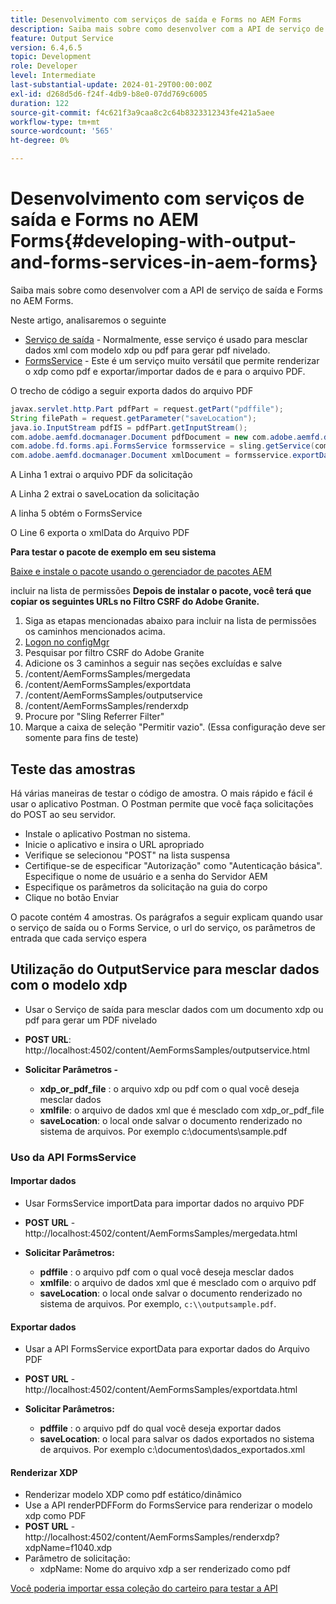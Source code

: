 ```yaml
---
title: Desenvolvimento com serviços de saída e Forms no AEM Forms
description: Saiba mais sobre como desenvolver com a API de serviço de saída e Forms no AEM Forms.
feature: Output Service
version: 6.4,6.5
topic: Development
role: Developer
level: Intermediate
last-substantial-update: 2024-01-29T00:00:00Z
exl-id: d268d5d6-f24f-4db9-b8e0-07dd769c6005
duration: 122
source-git-commit: f4c621f3a9caa8c2c64b8323312343fe421a5aee
workflow-type: tm+mt
source-wordcount: '565'
ht-degree: 0%

---
```


# Desenvolvimento com serviços de saída e Forms no AEM Forms{#developing-with-output-and-forms-services-in-aem-forms}

Saiba mais sobre como desenvolver com a API de serviço de saída e Forms no AEM Forms.

Neste artigo, analisaremos o seguinte

* [Serviço de saída](https://developer.adobe.com/experience-manager/reference-materials/6-5/forms/javadocs/index.html?com/adobe/fd/output/api/OutputService.html) - Normalmente, esse serviço é usado para mesclar dados xml com modelo xdp ou pdf para gerar pdf nivelado.
* [FormsService](https://developer.adobe.com/experience-manager/reference-materials/6-5/forms/javadocs/com/adobe/fd/forms/api/FormsService.html) - Este é um serviço muito versátil que permite renderizar o xdp como pdf e exportar/importar dados de e para o arquivo PDF.


O trecho de código a seguir exporta dados do arquivo PDF

```java
javax.servlet.http.Part pdfPart = request.getPart("pdffile");
String filePath = request.getParameter("saveLocation");
java.io.InputStream pdfIS = pdfPart.getInputStream();
com.adobe.aemfd.docmanager.Document pdfDocument = new com.adobe.aemfd.docmanager.Document(pdfIS);
com.adobe.fd.forms.api.FormsService formsservice = sling.getService(com.adobe.fd.forms.api.FormsService.class);
com.adobe.aemfd.docmanager.Document xmlDocument = formsservice.exportData(pdfDocument,com.adobe.fd.forms.api.DataFormat.Auto);
```

A Linha 1 extrai o arquivo PDF da solicitação

A Linha 2 extrai o saveLocation da solicitação

A linha 5 obtém o FormsService

O Line 6 exporta o xmlData do Arquivo PDF

**Para testar o pacote de exemplo em seu sistema**

[Baixe e instale o pacote usando o gerenciador de pacotes AEM](assets/using-output-and-form-service-api.zip)




incluir na lista de permissões **Depois de instalar o pacote, você terá que copiar os seguintes URLs no Filtro CSRF do Adobe Granite.**

1. Siga as etapas mencionadas abaixo para incluir na lista de permissões os caminhos mencionados acima.
1. [Logon no configMgr](http://localhost:4502/system/console/configMgr)
1. Pesquisar por filtro CSRF do Adobe Granite
1. Adicione os 3 caminhos a seguir nas seções excluídas e salve
1. /content/AemFormsSamples/mergedata
1. /content/AemFormsSamples/exportdata
1. /content/AemFormsSamples/outputservice
1. /content/AemFormsSamples/renderxdp
1. Procure por &quot;Sling Referrer Filter&quot;
1. Marque a caixa de seleção &quot;Permitir vazio&quot;. (Essa configuração deve ser somente para fins de teste)

## Teste das amostras

Há várias maneiras de testar o código de amostra. O mais rápido e fácil é usar o aplicativo Postman. O Postman permite que você faça solicitações do POST ao seu servidor.

* Instale o aplicativo Postman no sistema.
* Inicie o aplicativo e insira o URL apropriado
* Verifique se selecionou &quot;POST&quot; na lista suspensa
* Certifique-se de especificar &quot;Autorização&quot; como &quot;Autenticação básica&quot;. Especifique o nome de usuário e a senha do Servidor AEM
* Especifique os parâmetros da solicitação na guia do corpo
* Clique no botão Enviar

O pacote contém 4 amostras. Os parágrafos a seguir explicam quando usar o serviço de saída ou o Forms Service, o url do serviço, os parâmetros de entrada que cada serviço espera

## Utilização do OutputService para mesclar dados com o modelo xdp

* Usar o Serviço de saída para mesclar dados com um documento xdp ou pdf para gerar um PDF nivelado
* **POST URL**: http://localhost:4502/content/AemFormsSamples/outputservice.html
* **Solicitar Parâmetros -**

   * **xdp_or_pdf_file** : o arquivo xdp ou pdf com o qual você deseja mesclar dados
   * **xmlfile**: o arquivo de dados xml que é mesclado com xdp_or_pdf_file
   * **saveLocation**: o local onde salvar o documento renderizado no sistema de arquivos. Por exemplo c:\\documents\\sample.pdf

### Uso da API FormsService

#### Importar dados

* Usar FormsService importData para importar dados no arquivo PDF
* **POST URL** - http://localhost:4502/content/AemFormsSamples/mergedata.html

* **Solicitar Parâmetros:**

   * **pdffile** : o arquivo pdf com o qual você deseja mesclar dados
   * **xmlfile**: o arquivo de dados xml que é mesclado com o arquivo pdf
   * **saveLocation**: o local onde salvar o documento renderizado no sistema de arquivos. Por exemplo, `c:\\outputsample.pdf`.

#### Exportar dados

* Usar a API FormsService exportData para exportar dados do Arquivo PDF
* **POST URL** - http://localhost:4502/content/AemFormsSamples/exportdata.html
* **Solicitar Parâmetros:**

   * **pdffile** : o arquivo pdf do qual você deseja exportar dados
   * **saveLocation**: o local para salvar os dados exportados no sistema de arquivos. Por exemplo c:\\documentos\\dados_exportados.xml

#### Renderizar XDP

* Renderizar modelo XDP como pdf estático/dinâmico
* Use a API renderPDFForm do FormsService para renderizar o modelo xdp como PDF
* **POST URL** - http://localhost:4502/content/AemFormsSamples/renderxdp?xdpName=f1040.xdp
* Parâmetro de solicitação:
   * xdpName: Nome do arquivo xdp a ser renderizado como pdf

[Você poderia importar essa coleção do carteiro para testar a API](assets/UsingDocumentServicesInAEMForms.postman_collection.json)
